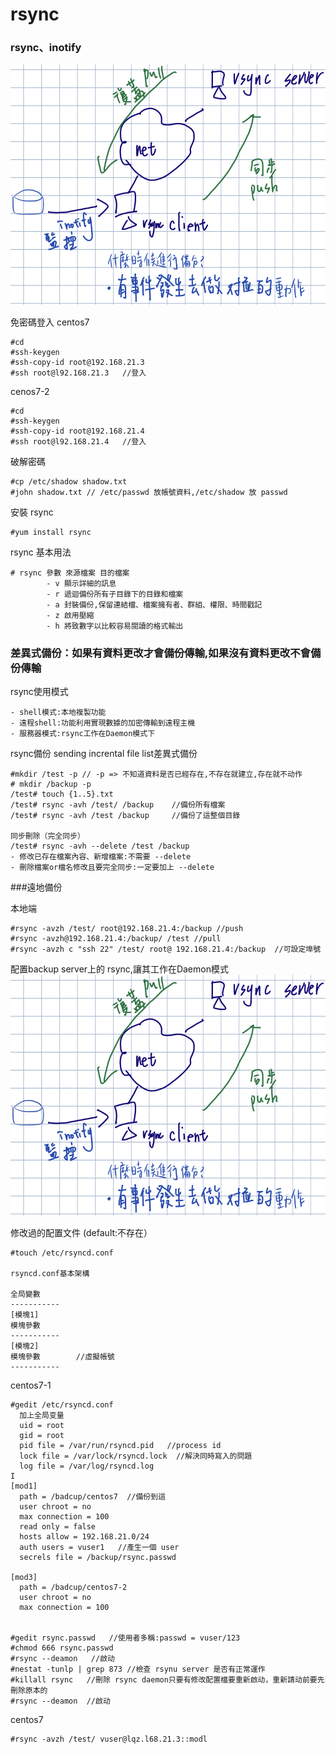 # rsync
### rsync、inotify

![image](https://github.com/zixxizxx/-/blob/main/note0331-1.jpg)

免密碼登入
centos7 
```
#cd 
#ssh-keygen 
#ssh-copy-id root@192.168.21.3 
#ssh root@l92.168.21.3   //登入
```
cenos7-2
```
#cd
#ssh-keygen
#ssh-copy-id root@192.168.21.4 
#ssh root@l92.168.21.4   //登入
```

破解密碼
```
#cp /etc/shadow shadow.txt
#john shadow.txt // /etc/passwd 放帳號資料,/etc/shadow 放 passwd
```

安裝 rsync
```
#yum install rsync 
```

rsync 基本用法
```
# rsync 參數 來源檔案 目的檔案
        - v 顯示詳細的訊息
        - r 遞迴備份所有子目錄下的目錄和檔案
        - a 封裝備份,保留連結檔、檔案擁有者、群組、權限、時間戳記
        - z 啟用壓縮
        - h 將致數字以比較容易閱讀的格式輸出
```

### 差異式備份：如果有資料更改才會備份傳輸,如果沒有資料更改不會備份傳輸

rsync使用模式
```
- shell模式:本地複製功能
- 遠程shell:功能利用實現數據的加密傳輸到遠程主機
- 服務器模式:rsync工作在Daemon模式下
```

rsync備份 sending incrental file list差異式備份
```
#mkdir /test -p // -p => 不知道資料是否已經存在,不存在就建立,存在就不动作
# mkdir /backup -p
/test# touch {1..5}.txt 
/test# rsync -avh /test/ /backup    //備份所有檔案 
/test# rsync -avh /test /backup     //備份了這整個目錄 

同步刪除（完全同步）
/test# rsync -avh --delete /test /backup 
- 修改已存在檔案內容、新增檔案:不需要 --delete
- 刪除檔案or檔名修改且要完全同步:一定要加上 --delete
```

###遠地備份

本地端
```
#rsync -avzh /test/ root@192.168.21.4:/backup //push
#rsync -avzh@192.168.21.4:/backup/ /test //pull
#rsync -avzh c "ssh 22" /test/ root@ 192.168.21.4:/backup  //可設定埠號
```

配置backup server上的 rsync,讓其工作在Daemon模式
![image](https://github.com/zixxizxx/-/blob/main/note0331-1.jpg)

修改過的配置文件 (default:不存在）
```
#touch /etc/rsyncd.conf

rsyncd.conf基本架構

全局變數
-----------
[模塊1]
模塊參數
-----------
[模塊2]
模塊參數        //虛擬帳號
-----------
```

centos7-1
```
#gedit /etc/rsyncd.conf
  加上全局变量
  uid = root
  gid = root    
  pid file = /var/run/rsyncd.pid   //process id 
  lock file = /var/lock/rsyncd.lock  //解決同時寫入的問題
  log file = /var/log/rsyncd.log
I
[mod1]
  path = /badcup/centos7  //備份到這
  user chroot = no 
  max connection = 100
  read only = false
  hosts allow = 192.168.21.0/24
  auth users = vuser1   //產生一個 user
  secrels file = /backup/rsync.passwd
  
[mod3]
  path = /badcup/centos7-2
  user chroot = no 
  max connection = 100
  
  
#gedit rsync.passwd   //使用者多稱:passwd = vuser/123 
#chmod 666 rsync.passwd 
#rsync --deamon   //啟动
#nestat -tunlp | grep 873 //檢查 rsynu server 是否有正常運作
#killall rsync   //刪除 rsync daemon只要有修改配置檔要重新啟动，重新請动前要先刪除原本的
#rsync --deamon  //啟动
```
centos7
```
#rsync -avzh /test/ vuser@lqz.l68.21.3::modl
```

